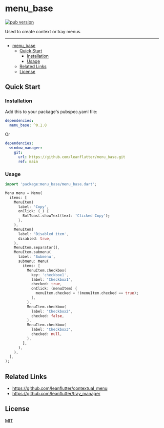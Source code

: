 # menu_base

[![pub version][pub-image]][pub-url]

[pub-image]: https://img.shields.io/pub/v/menu_base.svg
[pub-url]: https://pub.dev/packages/menu_base

Used to create context or tray menus.

---

<!-- START doctoc generated TOC please keep comment here to allow auto update -->
<!-- DON'T EDIT THIS SECTION, INSTEAD RE-RUN doctoc TO UPDATE -->


- [menu_base](#menu_base)
  - [Quick Start](#quick-start)
    - [Installation](#installation)
    - [Usage](#usage)
  - [Related Links](#related-links)
  - [License](#license)

<!-- END doctoc generated TOC please keep comment here to allow auto update -->

## Quick Start

### Installation

Add this to your package's pubspec.yaml file:

```yaml
dependencies:
  menu_base: ^0.1.0
```

Or

```yaml
dependencies:
  window_manager:
    git:
      url: https://github.com/leanflutter/menu_base.git
      ref: main
```

### Usage

```dart
import 'package:menu_base/menu_base.dart';

Menu menu = Menu(
  items: [
    MenuItem(
      label: 'Copy',
      onClick: (_) {
        BotToast.showText(text: 'Clicked Copy');
      },
    ),
    MenuItem(
      label: 'Disabled item',
      disabled: true,
    ),
    MenuItem.separator(),
    MenuItem.submenu(
      label: 'Submenu',
      submenu: Menu(
        items: [
          MenuItem.checkbox(
            key: 'checkbox1',
            label: 'Checkbox1',
            checked: true,
            onClick: (menuItem) {
              menuItem.checked = !(menuItem.checked == true);
            },
          ),
          MenuItem.checkbox(
            label: 'Checkbox2',
            checked: false,
          ),
          MenuItem.checkbox(
            label: 'Checkbox3',
            checked: null,
          ),
        ],
      ),
    ),
  ],
);
```

## Related Links

- https://github.com/leanflutter/contextual_menu
- https://github.com/leanflutter/tray_manager

## License

[MIT](./LICENSE)
